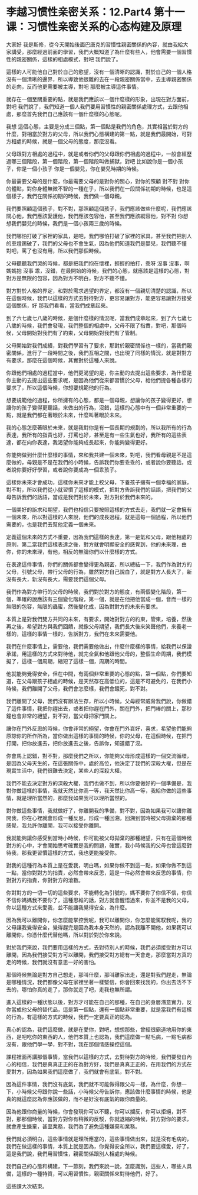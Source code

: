 # 李越习惯性亲密关系：12.Part4 第十一课：习惯性亲密关系的心态构建及原理

大家好 我是斯修，從今天開始後面巴唐克的習慣性親密關係的內容，就由我給大家講受，那麼經過前面的學習，我們大概知道了為什麼有些人，他會需要一個習慣性的親密關係，這樣的相處模式，對吧 我們說了。

這樣的人可能他自己對於自己的慾望，沒有一個清晰的認識，對於自己的一個人格沒有一個清晰的邊界，所以導致他很難的去在一段親密關係當中，去主導親密關係的走向，反而他更需要被主導，對吧 那麼被主導這件事情。

就存在一個至關重要的點，就是我們應該以一個什麼樣的形象，出現在對方面前，對吧 我們說了，我們知道一個人我們要用習慣性的親密關係處理方式，去跟他相處，那麼首先我們自己應該有一個什麼樣的心態呢。

我想 這個心態，主要是分成三個點，第一個點是我們的角色，其實相當於對方的什麼，對相當於對方的父母，所以我們心態構建的第一點，就是我們最開始，可對方相處的時候，就是一個父母的態度，那麼沒看。

父母跟對方相處的過程中，就是或者你們的父母跟你們相處的過程中，一般會經歷過哪三個階段，第一個階段，第一個階段叫做捕獄，對吧 比如說你是一個小孩子，你是一個小孩子 你是一個嬰兒，你在嬰兒時期的時候。

你最需要父母的是什麼，你最需要父母的是對你的關心，對你的照顧 對不對 對你的體貼，對你身體無微不智的一種在乎，所以我們在一段關係初期的時候，也是這個樣子，我們在關係初期的時候，我們做一個母親。

我們要照顧這個孩子，對不對，那照顧這個孩子，我們應該做些什麼呢，我們應該關心他，我們應該愛護他，我們應該包容他，甚至我們應該縱容他，對不對 你想想我們嬰兒的時候，我們是一個小孩兩三歲的時候。

我們哪怕打破了家裡的家具，是吧，我們哪怕打破了家裡的家具，甚至我們把別人的車燈踢破了，我們的父母也不會生氣，因為他們知道我們是嬰兒，我們聽不懂 對吧，罵了也沒有用，所以我們那個時候。

父母聽聽我們哭的時候，都是把我們抱在懷裡，輕輕的拍打，乖呀 沒事 沒事，啊 媽媽抱 沒事 乖，沒錯，在最開始的時候，我們的心態，就應該是這樣的心態，對對方是無限的包容，因為對方不明白，對方不聽不懂。

對方對於人格的界定，和對於需求遇望的界定，都沒有一個親切清楚的認識，所以在這個時候，我們以這樣的方式去對待對方，更容易讓對方，能更容易讓對方接受這個關係，好 那我們看看，當我們成章起來。

到了六七歲七八歲的時候，是個什麼樣的情況呢，當我們成章起來，到了六七歲七八歲的時候，我們會發現，我們整個的相處中，父母不限了指責，對吧，那個時候，父母開始對我們有了約束，父母開始對我們有了管制。

父母開始對我們成績，對我們學習有了要求，那對於親密關係也一樣的，當我們親密關係，進行了一段時間之後，我們互相之間，也出現了同樣的情況，就是對對方有要求，那麼在這個時候，其實對於這種人來說。

你跟他們相處的過程當中，他們更渴望的是，你主動的去提出這些要求，為什麼是你主動的去提出這些要求呢，是因為他們從來都習慣於父母，給他們提各種各樣的要求了，所以這個時候，你想要規範他的行為。

想要規範他的過程，你所擁有的心態，都是一個母親，想讓你的孩子變得更好，想讓你的孩子變得更聽話，來做出的行為，沒錯，這樣的心態中有一個非常重要的一點，就是我們都在著眼於未來，什麼叫著眼於未來。

我的心態怎麼著眼於未來，就是我對你是有一個長期的規劃的，所以我所有的行為表達，我所有的指責也好，打罵也好，甚至是有一些生氣也好，我所有的這些表達，都在向你表達，我渴望你能夠成長起來，你能夠變得更好。

你能夠做到什麼什麼樣的事情，來和我共建一個未來，對吧，我們看母親是不是這麼做的，母親是不是在我們的小時候，告訴我們你要乖乖的，或者說你要聽話，或者說你要好好學習，或者說你要成為一個乖孩子。

這樣你未來才會成功，這樣你未來才能上校父母，下養孩子擁有一個幸福的家庭，對不對，所以我們從小就習慣了這樣的模式，把對方告訴我們的話語，把我們的父母告訴我們的話語，當成是我們對於未來，對方對於我們未來的。

一個美好的訴求和期望，我們也相信只要按照這樣的方式去走，我們就一定會擁有一個未來，所以對這樣的人來說，他們的成長過程，就是這每一個過程，所以他們需要的，也是我們去幫他定義一個未來。

定義這個未來的方式不重要，因為我們這樣的表達，第一是氣和父母，跟他相處的原則，第二當我們這樣表達之後，對方就會明顯安全的感覺到，他的未來理，由你，你的未來理，有他，相反的無論你們以什麼樣的方式。

在表達這件事情，你們的關係都會變得更為親密，所以總結一下，我們作為對方的父母，引號父母，帶行父母的行為，雖然對方自己說白了，就是對方人長大了，新沒有長大，新沒有長大，需要我們這個父母。

我們作為對方帶行的父母的時候，我們對於對方的態度，有兩個變化階段，第一個，準確的說應該有三個變化階段，第一個，就是在他把他當成一個，音而一樣的無限的包容，無限的蟲蜜，然後變化成，因為對對方的未來有要求。

本質上是對我們雙方共同的未來，有要求，開始對對方的約束，管束，培養，然後再之後，希望對方與我們回饋，就像父母期望，我們長大後來笑聲他們，來養老一樣的，這樣的事情一樣的，告訴對方，我們在未來需要他。

我們在什麼事情上，需要他，我們需要他做出，什麼什麼樣的事情，給我們以保證承諾，用這樣的方式來對待他，就完全氣和他跟他父母的，整個生命周期，我們模擬了，這樣一個周期，縮短了這樣一個，周期的時間。

他就能夠覺得安全，但在中間，有兩個非常重要的心態的點，第一個點，你們要知道，在父母跟孩子相處的時候，是天然存在高低位的，這是不可避免的，在我們小時候，我們離開了父母，我們會怎麼樣，我們會餓死，對不對。

我們離開了父母，我們沒有辦法生存，所以小時候，父母經常威脅我們說，你做錯了這件事情，我把你趕出去，或者把你趕在門外，關在門外，把門棒的關上，那秒鐘也會非常的絕望，對不對，當父母把家門關上。

讓你在門外反思的時候，你會非常的絕望，你會在門外哀好，喜求，希望他們能夠原諒你的所作所為，當你做出這樣的事情的時候，你的父母，在這個時候，在把門打開，把你放進去，把你放進去之後，告訴你，知道錯了沒。

你會馬上認錯，對不對，那麼我們之所以，你能夠父母形成這樣的一個交流循環，是因為父母天生的，在這張關係中，處於高位，他決定了我們的深殺大權，但是在現實生活中，我們很難去決定，某些人的深殺大權。

我們不能去決定對方的深殺大權，我們也做不到，所以你要做好的一個準備是，我對你做這樣的事情，我就天然比你高一等，我天然比你高一等，我給你做的這些事情，就是理所當然的，那麼我如果我可以理所當然的。

對你做這些事情，我就做好了，你離開我的準備，對不對，因為如果我可以讓你離開我，你在心裡就會形成一種反思，形成一種回溯，回溯到當時被父母拋棄的那種感覺，我允許你離開，我可以接受你離開。

我就能夠讓你感受到當時小時候，你可能被父母拋棄的那種絕望，只有在這個時候對方的心中，才會開始思考確實是我的問題，確實，我小時候我的父母也曾這麼對待我，那我更習慣這樣的方式，我也更能接受你。

對我的這種行為本質上是在愛我，明白嗎，如果你做不到這一點，如果你做不到這一點，當你對對方的指責，必然會帶來反思，這是一件必然會帶來反思的事情，你對對方的指責，你對對方的滾數。

你對對方的一切一切的這些要求，不能轉化為引號的，媽不要你了你信不信，你信不信你媽媽我不要你了，這種思維的話，對方就會醒悟過來，你並不是我的父母，你以這種方式來愛我，並不能讓我覺得安全，為什麼。

因為我可以離開你，你怎麼能掌控我呢，我可以離開你，你怎麼能駕馭我呢，我的父母讓我覺得安全，覺得趕完是因為我本身天然的，認為我離不開他，如果我可以離開你，你憑什麼代替他嗎，所以對於對於你來說。

對於我們來說，我們要用這樣的方式，去對待別人的時候，我們必須接受對方可以離開，因為我們接受對方可以離開，我們接受對方總有一天會走，那麼當對方真的走的時候，我們就沒有意思一好的害怕。

那個時候無論是對方自己想走，那叫什麼，那叫離家出走，還是對我們趕走，無論是哪種情況，我們都像父母在家裡坐著一樣堅信，你會回來找我的，你出去活不下去的，哪怕你真的走了，那你就走了吧，走我也無所謂。

進入這樣的一種狀態以後，對方才可能在自己的那種，在自己的身層潛意實力，反你當成他父母的替代品，這是第一個點，還有一個點非常重要，就是當我們有這樣的行為，有這樣的方式的時候，我們一定要真正的認為。

真心的認為，我們這麼做，就是在愛你，對吧，想想那些，曾經很霸道地用你的東西，是吧吃你的東西的人，他們本質上也認為，我們這麼做一點毛病，一點毛病都沒有，跟他們學一學，對不對，我在那個情感操控這個。

課程裡面再講那個事情，當我們以這樣的方式，去對待對方的時候，我們要發自內心的相信，我們是真真正正的在為對方好，我們是真真正正的，在用我們的方式在愛對方，因為如果我們這麼做了，我們就會有底氣，對不對。

因為這件事情，我們沒有底氣，我們就不可能做得跟父母一樣，為什麼，你想一下，小時候父母跟你說一些話，小時候父母告訴你，應該做什麼事情的時候，他是真的就這麼認為你應該做的，而不是好沒有底氣的跟你商量的。

因為他跟你商量的時候，你會發現你可以不聽，你可以攔反，你可以拒絕，對不對，那那個時候，當對方對你有稍微的反駁，你就退縮的時候，對方對你的要求，就會產生嫌棄，甚至業務，我們為了避免這種嫌棄和業務。

我們就必須明白，這些事情就是理所應當的，這些事情做出來，就是沒有毛病的，我們在做這樣的事情，本質上就是因為，你覺得安全所以，我們要這樣愛，好了，這是我們說，我們用習慣性，親密關係跟別人相處的時候。

我們自己的心態和構建，下一節刻，我們來說一說，怎麼識別，這些人，哪些人具備，這樣的一種特質，可以用習慣性，親密關係來對待他們，好了。

這些課大次結束。